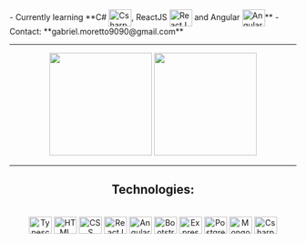 
<div aling = "center">
  - Currently learning **C# <img align = "center" alt = "Csharp" width = "40" height = "30" src="https://cdn.jsdelivr.net/gh/devicons/devicon/icons/csharp/csharp-      original.svg" />, ReactJS <img align = "center" alt = "ReactJS" width = "40" height = "30" src="https://cdn.jsdelivr.net/gh/devicons/devicon/icons/react/react-   original.svg" /> and Angular <img align = "center" alt = "AngularJS" width = "40" height = "30" src="https://cdn.jsdelivr.net/gh/devicons/devicon/icons/angularjs/angularjs-plain.svg" />**
  - Contact: **gabriel.moretto9090@gmail.com**
</div>




<hr></hr>
<div align="center">
  <a href="https://github.com/shizu90"></a>
  <img height="180em" src="https://github-readme-stats.vercel.app/api?username=shizu90&show_icons=true&theme=github_dark&include_all_commits=true&count_private=true"/>
  <img height="180em" src="https://github-readme-stats.vercel.app/api/top-langs/?username=shizu90&layout=compact&langs_count=7&theme=github_dark"/>
</div>
<hr></hr>
<div align = "center">
  <h2 aling = "center">Technologies: </h2>
  <div display = "inline-block"><br>
    <img align = "center" alt = "Typescript" width = "40" height = "30" src="https://cdn.jsdelivr.net/gh/devicons/devicon/icons/typescript/typescript-original.svg" />
    <img align = "center" alt = "HTML" width = "40" height = "30" src="https://cdn.jsdelivr.net/gh/devicons/devicon/icons/html5/html5-original.svg" />  
    <img align = "center" alt = "CSS" width = "40" height = "30" src="https://cdn.jsdelivr.net/gh/devicons/devicon/icons/css3/css3-original.svg" />
    <img align = "center" alt = "ReactJS" width = "40" height = "30" src="https://cdn.jsdelivr.net/gh/devicons/devicon/icons/react/react-original.svg" />
    <img align = "center" alt = "AngularJS" width = "40" height = "30" src="https://cdn.jsdelivr.net/gh/devicons/devicon/icons/angularjs/angularjs-plain.svg" />
    <img align = "center" alt = "Bootstrap" width = "40" height = "30" src="https://cdn.jsdelivr.net/gh/devicons/devicon/icons/bootstrap/bootstrap-original.svg" />
    <img align = "center" alt = "ExpressJS" width = "40" height = "30" src="https://cdn.jsdelivr.net/gh/devicons/devicon/icons/express/express-original.svg" />
    <img align = "center" alt = "PostgreSQL" width = "40" height = "30" src="https://cdn.jsdelivr.net/gh/devicons/devicon/icons/postgresql/postgresql-original.svg" /> 
    <img align = "center" alt = "MongoDB" width = "40" height = "30" src="https://cdn.jsdelivr.net/gh/devicons/devicon/icons/mongodb/mongodb-original.svg" />
    <img align = "center" alt = "Csharp" width = "40" height = "30" src="https://cdn.jsdelivr.net/gh/devicons/devicon/icons/csharp/csharp-original.svg" />    
  </div>
</div>


          
                
          
          
          
          
